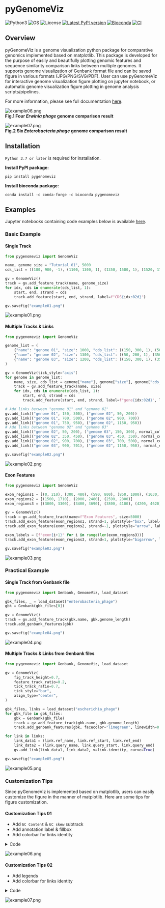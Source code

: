 # pyGenomeViz

![Python3](https://img.shields.io/badge/Language-Python3-steelblue)
![OS](https://img.shields.io/badge/OS-_Windows_|_Mac_|_Linux-steelblue)
![License](https://img.shields.io/badge/License-MIT-steelblue)
[![Latest PyPI version](https://img.shields.io/pypi/v/pygenomeviz.svg)](https://pypi.python.org/pypi/pygenomeviz)
[![Bioconda](https://img.shields.io/conda/vn/bioconda/pygenomeviz.svg?color=green)](https://anaconda.org/bioconda/pygenomeviz)
[![CI](https://github.com/moshi4/pyGenomeViz/actions/workflows/ci.yml/badge.svg)](https://github.com/moshi4/pyGenomeViz/actions/workflows/ci.yml)

## Overview

pyGenomeViz is a genome visualization python package for comparative genomics implemented based on matplotlib.
This package is developed for the purpose of easily and beautifully plotting genomic
features and sequence similarity comparison links between multiple genomes.
It supports genome visualization of Genbank format file and can be saved figure in various formats (JPG/PNG/SVG/PDF).
User can use pyGenomeViz for interactive genome visualization figure plotting on jupyter notebook,
or automatic genome visualization figure plotting in genome analysis scripts/pipelines.

For more information, please see full documentation [here](https://moshi4.github.io/pyGenomeViz/).

![example06.png](https://raw.githubusercontent.com/moshi4/pyGenomeViz/main/docs/images/example06.png)  
**Fig.1 Four *Erwinia phage* genome comparison result**

![example07.png](https://raw.githubusercontent.com/moshi4/pyGenomeViz/main/docs/images/example07.png)  
**Fig.2 Six *Enterobacteria phage* genome comparison result**

## Installation

`Python 3.7 or later` is required for installation.

**Install PyPI package:**

    pip install pygenomeviz

**Install bioconda package:**

    conda install -c conda-forge -c bioconda pygenomeviz

## Examples

Jupyter notebooks containing code examples below is available [here](https://moshi4.github.io/pyGenomeViz/getting_started/).

### Basic Example

#### Single Track

```python
from pygenomeviz import GenomeViz

name, genome_size = "Tutorial 01", 5000
cds_list = ((100, 900, -1), (1100, 1300, 1), (1350, 1500, 1), (1520, 1700, 1), (1900, 2200, -1), (2500, 2700, 1), (2700, 2800, -1), (2850, 3000, -1), (3100, 3500, 1), (3600, 3800, -1), (3900, 4200, -1), (4300, 4700, -1), (4800, 4850, 1))

gv = GenomeViz()
track = gv.add_feature_track(name, genome_size)
for idx, cds in enumerate(cds_list, 1):
    start, end, strand = cds
    track.add_feature(start, end, strand, label=f"CDS{idx:02d}")

gv.savefig("example01.png")
```

![example01.png](https://raw.githubusercontent.com/moshi4/pyGenomeViz/main/docs/images/example01.png)

#### Multiple Tracks & Links

```python
from pygenomeviz import GenomeViz

genome_list = (
    {"name": "genome 01", "size": 1000, "cds_list": ((150, 300, 1), (500, 700, -1), (750, 950, 1))},
    {"name": "genome 02", "size": 1300, "cds_list": ((50, 200, 1), (350, 450, 1), (700, 900, -1), (950, 1150, -1))},
    {"name": "genome 03", "size": 1200, "cds_list": ((150, 300, 1), (350, 450, -1), (500, 700, -1), (701, 900, -1))},
)

gv = GenomeViz(tick_style="axis")
for genome in genome_list:
    name, size, cds_list = genome["name"], genome["size"], genome["cds_list"]
    track = gv.add_feature_track(name, size)
    for idx, cds in enumerate(cds_list, 1):
        start, end, strand = cds
        track.add_feature(start, end, strand, label=f"gene{idx:02d}", linewidth=1, labelrotation=0, labelvpos="top", labelhpos="center", labelha="center")

# Add links between "genome 01" and "genome 02"
gv.add_link(("genome 01", 150, 300), ("genome 02", 50, 200))
gv.add_link(("genome 01", 700, 500), ("genome 02", 900, 700))
gv.add_link(("genome 01", 750, 950), ("genome 02", 1150, 950))
# Add links between "genome 02" and "genome 03"
gv.add_link(("genome 02", 50, 200), ("genome 03", 150, 300), normal_color="skyblue", inverted_color="lime", curve=True)
gv.add_link(("genome 02", 350, 450), ("genome 03", 450, 350), normal_color="skyblue", inverted_color="lime", curve=True)
gv.add_link(("genome 02", 900, 700), ("genome 03", 700, 500), normal_color="skyblue", inverted_color="lime", curve=True)
gv.add_link(("genome 03", 900, 701), ("genome 02", 1150, 950), normal_color="skyblue", inverted_color="lime", curve=True)

gv.savefig("example02.png")
```

![example02.png](https://raw.githubusercontent.com/moshi4/pyGenomeViz/main/docs/images/example02.png)

#### Exon Features

```python
from pygenomeviz import GenomeViz

exon_regions1 = [(0, 210), (300, 480), (590, 800), (850, 1000), (1030, 1300)]
exon_regions2 = [(1500, 1710), (2000, 2480), (2590, 2800)]
exon_regions3 = [(3000, 3300), (3400, 3690), (3800, 4100), (4200, 4620)]

gv = GenomeViz()
track = gv.add_feature_track(name=f"Exon Features", size=5000)
track.add_exon_feature(exon_regions1, strand=1, plotstyle="box", label="box", labelrotation=0, labelha="center")
track.add_exon_feature(exon_regions2, strand=-1, plotstyle="arrow", label="arrow", labelrotation=0, labelha="center", facecolor="darkgrey", intron_patch_kws={"ec": "red"})

exon_labels = [f"exon{i+1}" for i in range(len(exon_regions3))]
track.add_exon_feature(exon_regions3, strand=1, plotstyle="bigarrow", label="bigarrow", facecolor="lime", linewidth=1, exon_labels=exon_labels, labelrotation=0, labelha="center", exon_label_kws={"y": 0, "va": "center", "color": "blue"})

gv.savefig("example03.png")
```

![example03.png](https://raw.githubusercontent.com/moshi4/pyGenomeViz/main/docs/images/example03.png)

### Practical Example

#### Single Track from Genbank file

```python
from pygenomeviz import Genbank, GenomeViz, load_dataset

gbk_files, _ = load_dataset("enterobacteria_phage")
gbk = Genbank(gbk_files[0])

gv = GenomeViz()
track = gv.add_feature_track(gbk.name, gbk.genome_length)
track.add_genbank_features(gbk)

gv.savefig("example04.png")
```

![example04.png](https://raw.githubusercontent.com/moshi4/pyGenomeViz/main/docs/images/example04.png)

#### Multiple Tracks & Links from Genbank files

```python
from pygenomeviz import Genbank, GenomeViz, load_dataset

gv = GenomeViz(
    fig_track_height=0.7,
    feature_track_ratio=0.2,
    tick_track_ratio=0.7,
    tick_style="bar",
    align_type="center",
)

gbk_files, links = load_dataset("escherichia_phage")
for gbk_file in gbk_files:
    gbk = Genbank(gbk_file)
    track = gv.add_feature_track(gbk.name, gbk.genome_length)
    track.add_genbank_features(gbk, facecolor="limegreen", linewidth=0.5, arrow_shaft_ratio=1.0)

for link in links:
    link_data1 = (link.ref_name, link.ref_start, link.ref_end)
    link_data2 = (link.query_name, link.query_start, link.query_end)
    gv.add_link(link_data1, link_data2, v=link.identity, curve=True)

gv.savefig("example05.png")
```

![example05.png](https://raw.githubusercontent.com/moshi4/pyGenomeViz/main/docs/images/example05.png)

### Customization Tips

Since pyGenomeViz is implemented based on matplotlib, users can easily customize
the figure in the manner of matplotlib. Here are some tips for figure customization.

#### Customization Tips 01

- Add `GC Content` & `GC skew` subtrack
- Add annotation label & fillbox
- Add colorbar for links identity

<details>
<summary>Code</summary>

```python
from pygenomeviz import Genbank, GenomeViz, load_dataset

gv = GenomeViz(
    fig_width=12,
    fig_track_height=0.7,
    feature_track_ratio=0.5,
    tick_track_ratio=0.3,
    tick_style="axis",
    tick_labelsize=10,
)

gbk_files, links = load_dataset("erwinia_phage")
gbk_list = [Genbank(gbk_file) for gbk_file in gbk_files]
for gbk in gbk_list:
    track = gv.add_feature_track(gbk.name, gbk.genome_length, labelsize=15)
    track.add_genbank_features(gbk, plotstyle="arrow")

min_identity = int(min(link.identity for link in links))
for link in links:
    link_data1 = (link.ref_name, link.ref_start, link.ref_end)
    link_data2 = (link.query_name, link.query_start, link.query_end)
    gv.add_link(link_data1, link_data2, v=link.identity, vmin=min_identity)

# Add subtracks to top track for plotting 'GC content' & 'GC skew'
gv.top_track.add_subtrack(ratio=0.7)
gv.top_track.add_subtrack(ratio=0.7)

fig = gv.plotfig()

# Add label annotation to top track
top_track = gv.top_track  # or, gv.get_track("MT939486") or gv.get_tracks()[0]
label, start, end = "Inverted", 310000 + top_track.offset, 358000 + top_track.offset
center = int((start + end) / 2)
top_track.ax.hlines(1.5, start, end, colors="red", linewidth=1, linestyles="dashed", clip_on=False)
top_track.ax.text(center, 2.0, label, fontsize=12, color="red", ha="center", va="bottom")

# Add fillbox to top track
x, y = (start, start, end, end), (1, -1, -1, 1)
top_track.ax.fill(x, y, fc="lime", linewidth=0, alpha=0.1, zorder=-10)

# Plot GC content for top track
gc_content_ax = gv.top_track.subtracks[0].ax
pos_list, gc_content_list = gbk_list[0].calc_gc_content()
gc_content_ax.set_ylim(bottom=0, top=max(gc_content_list))
pos_list += gv.top_track.offset  # Offset is required if align_type is not 'left'
gc_content_ax.fill_between(pos_list, gc_content_list, alpha=0.2, color="blue")
gc_content_ax.text(gv.top_track.offset, max(gc_content_list) / 2, "GC(%) ", ha="right", va="center", color="blue")

# Plot GC skew for top track
gc_skew_ax = gv.top_track.subtracks[1].ax
pos_list, gc_skew_list = gbk_list[0].calc_gc_skew()
gc_skew_abs_max = max(abs(gc_skew_list))
gc_skew_ax.set_ylim(bottom=-gc_skew_abs_max, top=gc_skew_abs_max)
pos_list += gv.top_track.offset  # Offset is required if align_type is not 'left'
gc_skew_ax.fill_between(pos_list, gc_skew_list, alpha=0.2, color="red")
gc_skew_ax.text(gv.top_track.offset, 0, "GC skew ", ha="right", va="center", color="red")

# Set coloarbar for link
gv.set_colorbar(fig, vmin=min_identity)

fig.savefig("example06.png", bbox_inches="tight")
```

</details>

![example06.png](https://raw.githubusercontent.com/moshi4/pyGenomeViz/main/docs/images/example06.png)

#### Customization Tips 02

- Add legends
- Add colorbar for links identity

<details>
<summary>Code</summary>

```python
from matplotlib.lines import Line2D
from matplotlib.patches import Patch

from pygenomeviz import Genbank, GenomeViz, load_dataset

gv = GenomeViz(
    fig_width=10,
    fig_track_height=0.7,
    feature_track_ratio=0.5,
    tick_track_ratio=0.5,
    align_type="center",
    tick_style="bar",
    tick_labelsize=10,
)

gbk_files, links = load_dataset("enterobacteria_phage")
for idx, gbk_file in enumerate(gbk_files):
    gbk = Genbank(gbk_file)
    track = gv.add_feature_track(gbk.name, gbk.genome_length, labelsize=10)
    track.add_genbank_features(
        gbk,
        label_type="product" if idx == 0 else None,  # Labeling only top track
        label_handle_func=lambda s: "" if s.startswith("hypothetical") else s,  # Ignore 'hypothetical ~~~' label
        labelsize=8,
        labelvpos="top",
        facecolor="skyblue",
        linewidth=0.5,
    )

normal_color, inverted_color, alpha = "chocolate", "limegreen", 0.5
min_identity = int(min(link.identity for link in links))
for link in links:
    link_data1 = (link.ref_name, link.ref_start, link.ref_end)
    link_data2 = (link.query_name, link.query_start, link.query_end)
    gv.add_link(link_data1, link_data2, normal_color, inverted_color, alpha, v=link.identity, vmin=min_identity, curve=True)

fig = gv.plotfig()

# Add Legends (Maybe there is a better way)
handles = [
    Line2D([], [], marker=">", color="skyblue", label="CDS", ms=10, ls="none"),
    Patch(color=normal_color, label="Normal Link"),
    Patch(color=inverted_color, label="Inverted Link"),
]
fig.legend(handles=handles, frameon=True, bbox_to_anchor=(1, 0.8), loc="upper left", ncol=1, handlelength=1, handleheight=1)

# Set colorbar for link
gv.set_colorbar(fig, bar_colors=[normal_color, inverted_color], alpha=alpha, vmin=min_identity, bar_height=0.15, bar_label="Identity", bar_labelsize=10)

fig.savefig("example07.png", bbox_inches="tight")
```

</details>

![example07.png](https://raw.githubusercontent.com/moshi4/pyGenomeViz/main/docs/images/example07.png)
